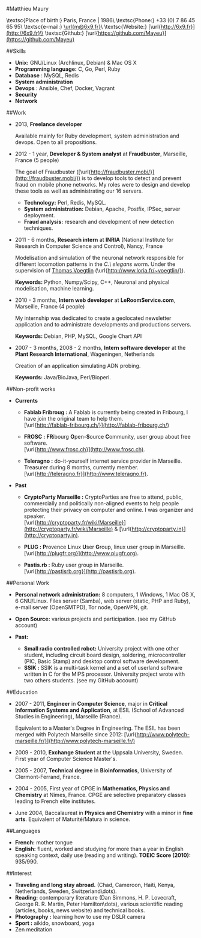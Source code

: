 #Matthieu Maury


\textsc{Place of birth:} Paris, France | 1986\\
\textsc{Phone:} +33 (0) 7 86 45 65 95\\
\textsc{e-mail:} [\url{m@6x9.fr}](mailto:m@6x9.fr)\\
\textsc{Website:} [\url{http://6x9.fr}](http://6x9.fr)\\
\textsc{Github:} [\url{https://github.com/Mayeu}](https://github.com/Mayeu)

##Skills

*   **Unix:** GNU/Linux (Archlinux, Debian) \& Mac OS X
*   **Programming language:** C, Go, Perl, Ruby
*   **Database** : MySQL, Redis
*   **System administration**
*   **Devops** : Ansible, Chef, Docker, Vagrant
*   **Security**
*   **Network**

##Work

*   2013, **Freelance developer**

    Available mainly for Ruby development, system administration and devops.
    Open to all propositions.

*   2012 - 1 year, **Developer \& System analyst** at **Fraudbuster**,
    Marseille, France (5 people)

    The goal of Fraudbuster
    ([\url{http://fraudbuster.mobi/}](http://fraudbuster.mobi/)) is to develop
    tools to detect and prevent fraud on mobile phone networks. My roles were
    to design and develop these tools as well as administrating our 16 servers.

    -   **Technology:** Perl, Redis, MySQL.
    -   **System administration:** Debian, Apache, Postfix, IPSec, server
        deployment.
    -   **Fraud analysis:** research and development of new detection
        techniques.

*   2011 - 6 months, **Research intern** at **INRIA** (National Institute for
    Research in Computer Science and Control), Nancy, France

    Modelisation and simulation of the neuronal network responsible for
    different locomotion patterns in the *C.\ elegans* worm. Under the
    supervision of [Thomas Voegtlin](http://www.loria.fr/~voegtlin/)
    (\url{http://www.loria.fr/~voegtlin/}).

    **Keywords:** Python, Numpy/Scipy, C++, Neuronal and physical modelisation,
    machine learning.

*   2010 - 3 months, **Intern web developer** at **LeRoomService.com**,
    Marseille, France (4 people)

    My internship was dedicated to create a geolocated newsletter application
    and to administrate developments and productions servers.

    **Keywords:** Debian, PHP, MySQL, Google Chart API

*   2007 - 3 months, 2008 - 2 months, **Intern software developer** at the
    **Plant Research International**, Wageningen, Netherlands

    Creation of an application simulating ADN probing.

    **Keywords:** Java/BioJava, Perl/Bioperl.

##Non-profit works

*   **Currents**
    -   **Fablab Fribroug :** A Fablab is currently being created in Fribourg,
        I have join the original team to help them.\
        [\url{http://fablab-fribourg.ch/}](http://fablab-fribourg.ch/)

    -   **FROSC :** **FR**ibourg **O**pen-**S**ource **C**ommunity, user group
        about free software.\
        [\url{http://www.frosc.ch}](http://www.frosc.ch).

    -   **Teleragno :** do-it-yourself internet service provider in Marseille.
        Treasurer during 8 months, currently member.\
        [\url{http://teleragno.fr}](http://www.teleragno.fr).

*   **Past**
    -   **CryptoParty Marseille :**  CryptoParties are free to attend, public,
        commercially and politically non-aligned events to help people
        protecting their privacy on computer and online. I was organizer and
        speaker.\
        [\url{http://cryptoparty.fr/wiki/Marseille}](http://cryptoparty.fr/wiki/Marseille)
        & [\url{http://cryptoparty.in}](http://cryptoparty.in).

    -   **PLUG :** **P**rovence **L**inux **U**ser **G**roup, linux user group
        in Marseille.\
        [\url{http://plugfr.org}](http://www.plugfr.org).

    -   **Pastis.rb :** Ruby user group in Marseille.\
        [\url{http://pastisrb.org}](http://pastisrb.org).

##Personal Work

*   **Personal network administration:** 8 computers, 1 Windows, 1 Mac OS X, 6
    GNU/Linux. Files server (Samba), web server (static, PHP and Ruby), e-mail
    server (OpenSMTPD), Tor node, OpenVPN, git.
*   **Open Source:** various projects and participation. (see my GitHub
    account)

*   **Past:**
    -   **Small radio controlled robot:** University project with one other
        student, including circuit board design, soldering, microcontroller
        (PIC, Basic Stamp) and desktop control software development.
    -   **SSIK :** SSIK is a multi-task kernel and a set of userland software
        written in C for the MIPS processor. University project wrote with two
        others students. (see my GitHub account)

##Education

*   2007 - 2011, **Engineer** in **Computer Science**, major in **Critical
    Information Systems and Application**, at ESIL (School of Advanced Studies
    in Engineering), Marseille (France).

    Equivalent to a Master's Degree in Engineering. The ESIL has been merged
    with Polytech Marseille since 2012:
    [\url{http://www.polytech-marseille.fr/}](http://www.polytech-marseille.fr/)

*   2009 - 2010, **Exchange Student** at the Uppsala University, Sweden.  First
    year of Computer Science Master's.

*   2005 - 2007, **Technical degree** in **Bioinformatics**, University of
    Clermont-Ferrand, France.

*   2004 - 2005, First year of CPGE in **Mathematics, Physics and Chemistry**
    at Nîmes, France.  CPGE are selective preparatory classes leading to French
    elite institutes.

*   June 2004, Baccalaureat in **Physics and Chemistry** with a minor in **fine
    arts**. Equivalent of Maturité/Matura in science.

##Languages

*   **French:** mother tongue
*   **English:** fluent, worked and studying for more than a year in English
    speaking context, daily use (reading and writing). **TOEIC Score (2010):**
    935/990.

##Interest

*   **Traveling and long stay abroad.** (Chad, Cameroon, Haiti, Kenya,
    Netherlands, Sweden, Switzerland\dots).
*   **Reading:** contemporary literature (Dan Simmons, H. P. Lovecraft, George
    R. R.  Martin, Peter Hamilton\dots), various scientific reading (articles,
    books, news website) and technical books.
*   **Photography :** learning how to use my DSLR camera
*   **Sport :** aikido, snowboard, yoga
*   Zen meditation

